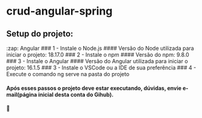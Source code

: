 # crud-angular-spring

## Setup do projeto:

<summary>:zap: Angular
### 1 - Instale o Node.js
#### Versão do Node utilizada para iniciar o projeto: 18.17.0
### 2 - Instale o npm
#### Versão do npm: 9.8.0
### 3 - Instale o Angular
#### Versão do Angular utilizada para iniciar o projeto: 16.1.5
### 3 - Instale o VSCode ou a IDE de sua preferência
### 4 - Execute o comando ng serve na pasta do projeto
</summary>



#### Após esses passos o projeto deve estar executando, dúvidas, envie e-mail(página inicial desta conta do Gihub).
#### 🖖
